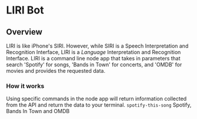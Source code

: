 # LIRI Bot

## Overview

LIRI is like iPhone's SIRI. However, while SIRI is a Speech Interpretation and Recognition Interface, LIRI is a _Language_ Interpretation and Recognition Interface. LIRI is a command line node app that takes in parameters that search 'Spotify' for songs, 'Bands in Town' for concerts, and 'OMDB' for movies and provides the requested data.

### How it works

Using specific commands in the node app will return information collected from the API and return the data to your terminal. `spotify-this-song` Spotify, Bands In Town and OMDB

